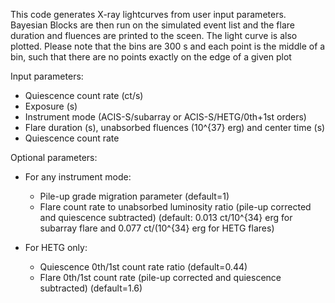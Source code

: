 This code generates X-ray lightcurves from user input parameters. Bayesian Blocks are then run on the simulated event list and the flare duration and fluences are printed to the sceen. The light curve is also plotted. Please note that the bins are 300 s and each point is the middle of a bin, such that there are no points exactly on the edge of a given plot

Input parameters:
- Quiescence count rate (ct/s)
- Exposure (s)
- Instrument mode (ACIS-S/subarray or ACIS-S/HETG/0th+1st orders)
- Flare duration (s), unabsorbed fluences (10^{37} erg) and center time (s)
- Quiescence count rate


Optional parameters:
- For any instrument mode:
   - Pile-up grade migration parameter (default=1)
   - Flare count rate to unabsorbed luminosity ratio (pile-up corrected and quiescence subtracted) (default: 0.013 ct/10^{34} erg for subarray flare and 0.077 ct/(10^{34} erg for HETG flares)

- For HETG only:
    - Quiescence 0th/1st count rate ratio (default=0.44)
    - Flare 0th/1st count rate (pile-up corrected and quiescence subtracted) (default=1.6)
    
